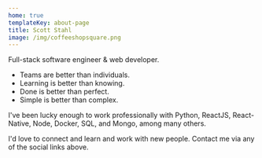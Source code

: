 ```yaml
---
home: true
templateKey: about-page
title: Scott Stahl
image: /img/coffeeshopsquare.png
---
```


Full-stack software engineer & web developer.

- Teams are better than individuals.
- Learning is better than knowing.
- Done is better than perfect.
- Simple is better than complex.

I've been lucky enough to work professionally with Python, ReactJS, React-Native, Node, Docker, SQL, and Mongo, among many others.

I'd love to connect and learn and work with new people. Contact me via any of the social links above.
